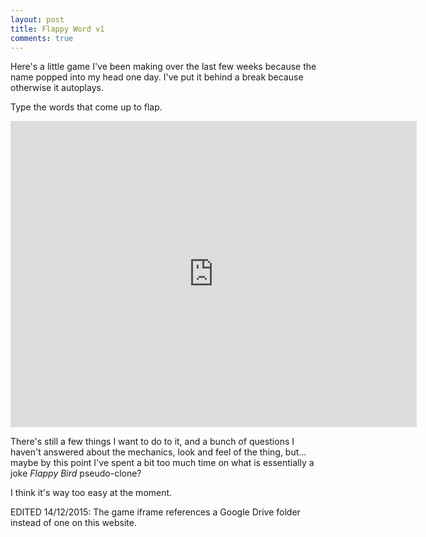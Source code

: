 ```yaml
---
layout: post
title: Flappy Word v1
comments: true
---
```


Here's a little game I've been making over the last few weeks because the name popped into my head one day. I've put it behind a break because otherwise it autoplays.

<!--more-->

Type the words that come up to flap.

<iframe src="https://googledrive.com/host/0B7qrbyhEE5SeN0tka3BWQ296R2M" width="650" height="490" scrolling="no" frameborder="0"></iframe>

There's still a few things I want to do to it, and a bunch of questions I haven't answered about the mechanics, look and feel of the thing, but... maybe by this point I've spent a bit too much time on what is essentially a joke *Flappy Bird* pseudo-clone?

I think it's way too easy at the moment.

EDITED 14/12/2015: The game iframe references a Google Drive folder instead of one on this website.